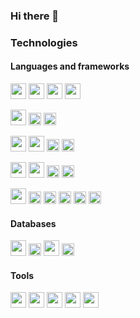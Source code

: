 ### Hi there 👋

<!--
**patrickhelv/patrickhelv** is a ✨ _special_ ✨ repository because its `README.md` (this file) appears on your GitHub profile.

Here are some ideas to get you started:

- 🔭 I’m currently working on ...
- 🌱 I’m currently learning ...
- 👯 I’m looking to collaborate on ...
- 🤔 I’m looking for help with ...
- 💬 Ask me about ...
- 📫 How to reach me: ...
- 😄 Pronouns: ...
- ⚡ Fun fact: ...
-->

### Technologies

#### Languages and frameworks

<code><img height="25" src="https://img.shields.io/badge/c-%2300599C.svg?style=for-the-badge&logo=c&logoColor=white"></code>
<code><img height="25" src="https://img.shields.io/badge/c++-%2300599C.svg?style=for-the-badge&logo=c%2B%2B&logoColor=white"></code>
<code><img height="25" src="https://img.shields.io/badge/rust-%23000000.svg?style=for-the-badge&logo=rust&logoColor=white"></code>
<code><img height="25" src="https://img.shields.io/badge/grafana-%23F46800.svg?style=for-the-badge&logo=grafana&logoColor=white"></code>

<code><img height="25" src="https://img.shields.io/badge/Python-FFD43B?style=for-the-badge&logo=python&logoColor=darkgreen"></code>
<code><img height="20" src="https://img.shields.io/badge/Django-092E20?style=for-the-badge&logo=django&logoColor=white"></code>
<code><img height="20" src="https://img.shields.io/badge/Pandas-2C2D72?style=for-the-badge&logo=pandas&logoColor=white"></code>

<code><img height="25" src="https://img.shields.io/badge/Java-ED8B00?style=for-the-badge&logo=java&logoColor=white"></code>
<code><img height="25" src="https://img.shields.io/badge/kotlin-%237F52FF.svg?style=for-the-badge&logo=kotlin&logoColor=white"></code>
<code><img height="20" src="https://img.shields.io/badge/apache_maven-C71A36?style=for-the-badge&logo=apachemaven&logoColor=white"></code>
<code><img height="20" src="https://img.shields.io/badge/gradle-02303A?style=for-the-badge&logo=gradle&logoColor=white"></code>

<code><img height="25" src="https://img.shields.io/badge/HTML5-E34F26?style=for-the-badge&logo=html5&logoColor=white"></code>
<code><img height="25" src="https://img.shields.io/badge/CSS3-1572B6?style=for-the-badge&logo=css3&logoColor=white"></code>
<code><img height="20" src="https://img.shields.io/badge/Tailwind_CSS-38B2AC?style=for-the-badge&logo=tailwind-css&logoColor=white"></code>
<code><img height="20" src="https://img.shields.io/badge/Bootstrap-563D7C?style=for-the-badge&logo=bootstrap&logoColor=white"></code>

<code><img height="25" src="https://img.shields.io/badge/JavaScript-323330?style=for-the-badge&logo=javascript&logoColor=F7DF1E"></code>
<code><img height="20" src="https://img.shields.io/badge/TypeScript-007ACC?style=for-the-badge&logo=typescript&logoColor=white"></code>
<code><img height="20" src="https://img.shields.io/badge/React-20232A?style=for-the-badge&logo=react&logoColor=61DAFB"></code>
<code><img height="20" src="https://img.shields.io/badge/React_Native-20232A?style=for-the-badge&logo=react&logoColor=61DAFB"></code>
<code><img height="20" src="https://img.shields.io/badge/Yarn-2C8EBB?style=for-the-badge&logo=yarn&logoColor=white"></code>
<code><img height="20" src="https://img.shields.io/badge/Jest-C21325?style=for-the-badge&logo=jest&logoColor=white"></code>

#### Databases
<code><img height="25" src="https://img.shields.io/badge/MySQL-00000F?style=for-the-badge&logo=mysql&logoColor=white"></code>
<code><img height="20" src="https://img.shields.io/badge/GraphQl-E10098?style=for-the-badge&logo=graphql&logoColor=white"></code>
<code><img height="25" src="https://img.shields.io/badge/MongoDB-white?style=for-the-badge&logo=mongodb&logoColor=4EA94B"></code>
<code><img height="20" src="https://img.shields.io/badge/PostgreSQL-316192?style=for-the-badge&logo=postgresql&logoColor=white"></code>

#### Tools
<code><img height="25" src="https://img.shields.io/badge/Git-F05032?style=for-the-badge&logo=git&logoColor=white"></code>
<code><img height="25" src="https://img.shields.io/badge/Docker-2CA5E0?style=for-the-badge&logo=docker&logoColor=white"></code>
<code><img height="25" src="https://img.shields.io/badge/Figma-F24E1E?style=for-the-badge&logo=figma&logoColor=white"></code>
<code><img height="25" src="https://img.shields.io/badge/kubernetes-%23326ce5.svg?style=for-the-badge&logo=kubernetes&logoColor=white"></code>
<code><img height="25" src="https://img.shields.io/badge/grafana-%23F46800.svg?style=for-the-badge&logo=grafana&logoColor=white"></code>
